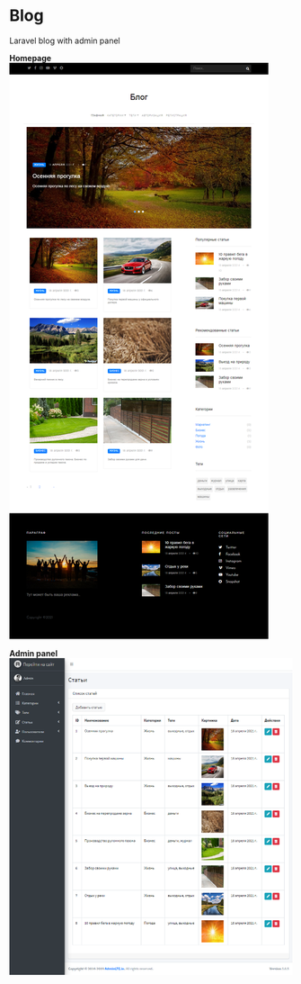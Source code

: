# Blog

Laravel blog with admin panel

**Homepage**
<img src="resources/assets/img/post_1.png" alt="screenshot" style="max-width:100%;">

**Admin panel**
<img src="resources/assets/img/post_2.png" alt="screenshot" style="max-width:100%;">

